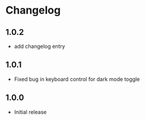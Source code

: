 # Changelog

## 1.0.2
- add changelog entry

## 1.0.1
- Fixed bug in keyboard control for dark mode toggle

## 1.0.0
- Initial release
